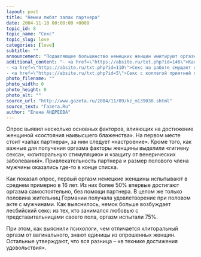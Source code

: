 ```yaml
---
layout: post
title: "Немки любят запах партнера"
date: 2004-11-10 00:00:00 +0000
topic_id: 8
topic_name: "Секс"
topic_slug: love
categories: [love]
subtitle: ""
announcement: "Подавляющее большинство немецких женщин имитируют оргазм во время секса, показало проведенное немецкими психологами клиники Шарите в Берлине исследование. Из 575 жительниц столицы Германии в возрасте от 17 до 71 года 90% прибегали к этой уловке хотя бы с одним из партнеров. Из них 14,7% признались, что просто постеснялись сказать любимому, что не испытали оргазма."
additional_content: "- <a href=\"https://absite.ru/txt.php?id=146\">Каждой женщине – по своей Виагре</a>
- <a href=\"https://absite.ru/txt.php?id=110\">Секс на работе смущает охрану</a>
- <a href=\"https://absite.ru/txt.php?id=5\">Секс с коллегой приятней поцелуев босса</a>"
photo_filename: ""
photo_width: 0
photo_height: 0
photo_alt: ""
source_url: "http://www.gazeta.ru/2004/11/09/kz_m139030.shtml"
source_text: "Газета.Ru"
author: "Елена АНДРЕЕВА"
---
```

Опрос выявил несколько основных факторов, влияющих на достижение женщиной «состояния наивысшего блаженства». На первом месте стоит «запах партнера», за ним следует «настроение». Кроме того, как важные для получения оргазма факторы женщины выделили «гигиену секса», «клиторальную стимуляцию» и «защиту от венерических заболеваний». Привлекательность партнера и размер полового члена мужчины оказались где-то в конце списка.

Как показал опрос, первый оргазм немецкие женщины испытывают в среднем примерно в 16 лет. Из них более 50% впервые достигают оргазма самостоятельно, без помощи партнера. В целом же только половина жительниц Германии получала удовлетворение при половом акте с мужчинами. Как выяснилось, немок больше возбуждает лесбийский секс: из тех, кто занимался любовью с представительницами своего пола, оргазм испытали 75%.

При этом, как выяснили психологи, чем отличается клиторальный оргазм от вагинального, знают единицы из опрошенных женщин. Остальные утверждают, что вся разница – «в технике достижения удовольствия».
